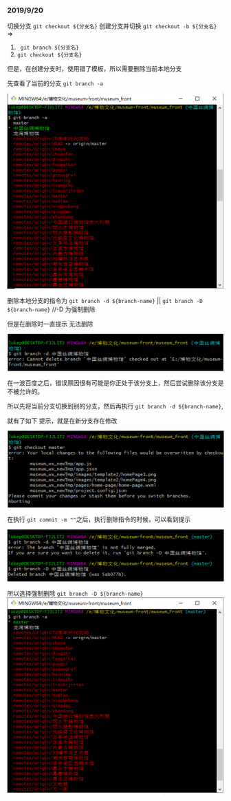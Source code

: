 ### 2019/9/20

切换分支 ` git checkout ${分支名} `
创建分支并切换 ` git checkout -b ${分支名} ` =>
  1. ` git branch ${分支名}`
  2. ` git checkout ${分支名} `
  
但是，在创建分支时，使用错了模板，所以需要删除当前本地分支

先查看了当前的分支  ` git branch -a `

![Image text]( https://github.com/Lokep/Git_use/blob/master/img/delete-branch/aeb338c31e21f2dd5b89ef838a815dd.png)

删除本地分支的指令为 ` git branch -d ${branch-name} ` || ` git branch -D ${branch-name} ` //-D 为强制删除

但是在删除时一直提示 无法删除

![img](https://github.com/Lokep/Git_use/blob/master/img/delete-branch/91301235bc79c4fef60bfb2ae37f2ea.png)

在一波百度之后，错误原因很有可能是你正处于该分支上，然后尝试删除该分支是不被允许的。

所以先将当前分支切换到别的分支，然后再执行 ` git branch -d ${branch-name} `,

就有了如下 提示，就是在新分支存在修改

![img](https://github.com/Lokep/Git_use/blob/master/img/delete-branch/1568956874.jpg)

在执行 ` git commit -m "" `之后，执行删除指令的时候，可以看到提示

![img](https://github.com/Lokep/Git_use/blob/master/img/delete-branch/1568956954.jpg)

所以选择强制删除 ` git branch -D ${branch-name} `
![img](https://github.com/Lokep/Git_use/blob/master/img/delete-branch/9174e49407cd0ac207c8af9f865ad1b.png)
